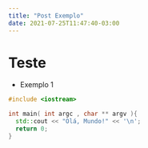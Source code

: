 ```yaml
---
title: "Post Exemplo"
date: 2021-07-25T11:47:40-03:00
---
```


# Teste
* Exemplo 1

```cpp
#include <iostream>

int main( int argc , char ** argv ){
  std::cout << "Olá, Mundo!" << '\n';
  return 0;
}
```
